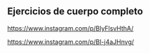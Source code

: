 

## Ejercicios de cuerpo completo

https://www.instagram.com/p/BlyFlsvHthA/

https://www.instagram.com/p/Bl-j4aJHnvg/

